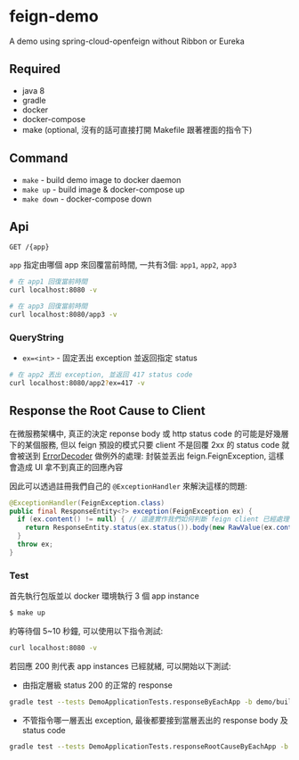 # feign-demo
A demo using spring-cloud-openfeign without Ribbon or Eureka

## Required

- java 8
- gradle
- docker
- docker-compose
- make (optional, 沒有的話可直接打開 Makefile 跟著裡面的指令下)

## Command

- `make` - build demo image to docker daemon
- `make up` - build image & docker-compose up
- `make down` - docker-compose down

## Api

```
GET /{app}
```

`app` 指定由哪個 app 來回覆當前時間, 一共有3個: `app1`, `app2`, `app3`

```sh
# 在 app1 回復當前時間
curl localhost:8080 -v

# 在 app3 回復當前時間
curl localhost:8080/app3 -v
```

### QueryString

- `ex=<int>` - 固定丟出 exception 並返回指定 status

```sh
# 在 app2 丟出 exception, 並返回 417 status code
curl localhost:8080/app2?ex=417 -v
```

## Response the Root Cause to Client

在微服務架構中, 真正的決定 reponse body 或 http status code 的可能是好幾層下的某個服務, 但以 feign 預設的模式只要 client 不是回覆 2xx 的 status code 就會被送到 [ErrorDecoder](https://github.com/OpenFeign/feign/blob/master/core/src/main/java/feign/codec/ErrorDecoder.java#L56) 做例外的處理: 封裝並丟出 feign.FeignException, 這樣會造成 UI 拿不到真正的回應內容

因此可以透過註冊我們自己的 `@ExceptionHandler` 來解決這樣的問題:

```java
@ExceptionHandler(FeignException.class)
public final ResponseEntity<?> exception(FeignException ex) {
  if (ex.content() != null) { // 這邊實作我們如何判斷 feign client 已經處理了 body 的邏輯
    return ResponseEntity.status(ex.status()).body(new RawValue(ex.contentUTF8()));
  }
  throw ex;
}
```

### Test

首先執行包版並以 docker 環境執行 3 個 app instance

```sh
$ make up
```

約等待個 5~10 秒鐘, 可以使用以下指令測試:

```sh
curl localhost:8080 -v
```

若回應 200 則代表 app instances 已經就緒, 可以開始以下測試:

- 由指定層級 status 200 的正常的 response 

```sh
gradle test --tests DemoApplicationTests.responseByEachApp -b demo/build.gradle --info
```

- 不管指令哪一層丟出 exception, 最後都要接到當層丟出的 response body 及 status code

```sh
gradle test --tests DemoApplicationTests.responseRootCauseByEachApp -b demo/build.gradle --info
```
